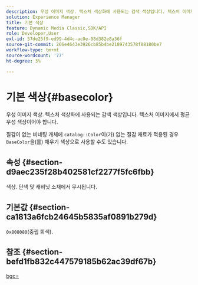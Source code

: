 ```yaml
---
description: 우성 이미지 색상. 텍스처 색상화에 사용되는 감색 색상입니다. 텍스처 이미지에서 평균 우성 색상이어야 합니다.
solution: Experience Manager
title: 기본 색상
feature: Dynamic Media Classic,SDK/API
role: Developer,User
exl-id: 57de25f9-ed99-4d4c-ac0e-08d382e8a36f
source-git-commit: 206e4643e3926cb85b4be2189743578f88180be7
workflow-type: tm+mt
source-wordcount: '77'
ht-degree: 3%

---
```


# 기본 색상{#basecolor}

우성 이미지 색상. 텍스처 색상화에 사용되는 감색 색상입니다. 텍스처 이미지에서 평균 우성 색상이어야 합니다.

질감이 없는 비네팅 개체에 `catalog::Color`이(가) 없는 질감 재료가 적용된 경우 `BaseColor`을(를) 채우기 색상으로 사용할 수도 있습니다.

## 속성 {#section-d9aec235f28b402581cf2277f5fc6fbb}

색상. 단색 및 캐비닛 소재에서 무시됩니다.

## 기본값 {#section-ca1813a6fcb24645b5835af0891b279d}

`0x808080`(중립 회색).

## 참조 {#section-befd1fb832c447579185b62ac39df67b}

[bgc=](../../../../../ir-api/http-protocol/image-rendering-api-ref/c-ir-http-protocol-ref/c-ir-http-protocol-command-reference/r-ir-bgc.md#reference-3f5c78cea01c4a85aa582076d23aebb0)
